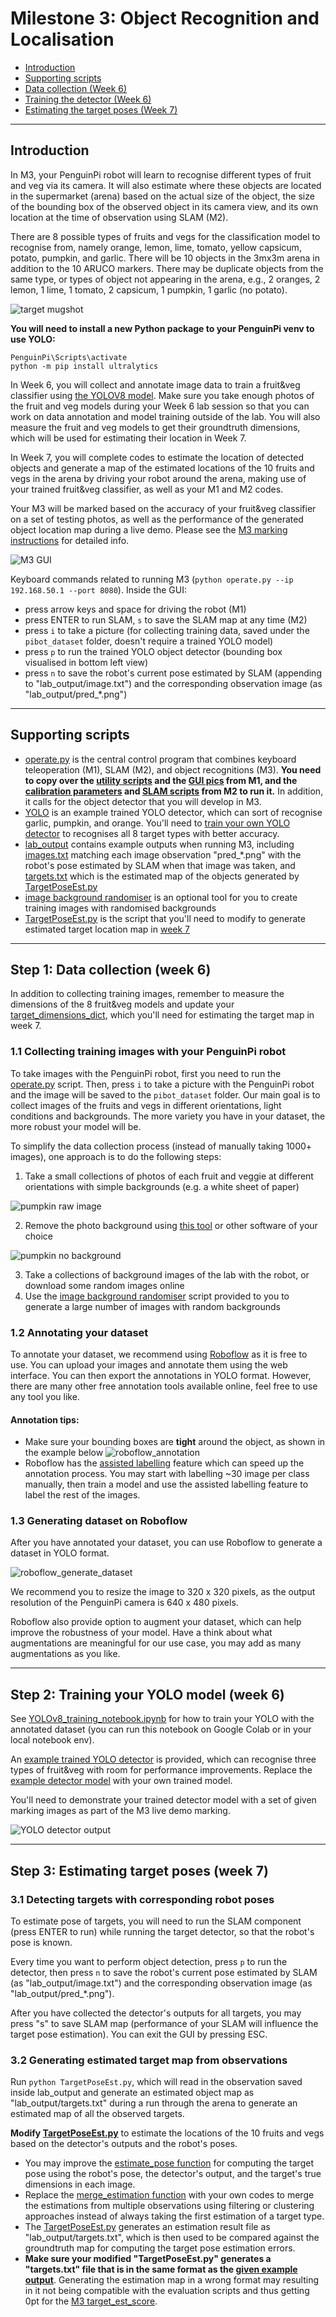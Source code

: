 # Milestone 3: Object Recognition and Localisation
- [Introduction](#introduction)
- [Supporting scripts](#supporting-scripts)
- [Data collection (Week 6)](#step-1-data-collection-week-6)
- [Training the detector (Week 6)](#step-2-training-your-yolo-model-week-6)
- [Estimating the target poses (Week 7)](#step-3-estimating-target-poses-week-7)

---
## Introduction
In M3, your PenguinPi robot will learn to recognise different types of fruit and veg via its camera. It will also estimate where these objects are located in the supermarket (arena) based on the actual size of the object, the size of the bounding box of the observed object in its camera view, and its own location at the time of observation using SLAM (M2). 

There are 8 possible types of fruits and vegs for the classification model to recognise from, namely orange, lemon, lime, tomato, yellow capsicum, potato, pumpkin, and garlic. There will be 10 objects in the 3mx3m arena in addition to the 10 ARUCO markers. There may be duplicate objects from the same type, or types of object not appearing in the arena, e.g., 2 oranges, 2 lemon, 1 lime, 1 tomato, 2 capsicum, 1 pumpkin, 1 garlic (no potato).

![target mugshot](Screenshots/TargetMugshot.jpg)

**You will need to install a new Python package to your PenguinPi venv to use YOLO:**
```
PenguinPi\Scripts\activate
python -m pip install ultralytics
```

In Week 6, you will collect and annotate image data to train a fruit&veg classifier using [the YOLOV8 model](https://github.com/ultralytics/ultralytics). Make sure you take enough photos of the fruit and veg models during your Week 6 lab session so that you can work on data annotation and model training outside of the lab. You will also measure the fruit and veg models to get their groundtruth dimensions, which will be used for estimating their location in Week 7.

In Week 7, you will complete codes to estimate the location of detected objects and generate a map of the estimated locations of the 10 fruits and vegs in the arena by driving your robot around the arena, making use of your trained fruit&veg classifier, as well as your M1 and M2 codes. 

Your M3 will be marked based on the accuracy of your fruit&veg classifier on a set of testing photos, as well as the performance of the generated object location map during a live demo. Please see the [M3 marking instructions](M3_marking.md) for detailed info.

![M3 GUI](Screenshots/M3_GUI.png)

Keyboard commands related to running M3 (```python operate.py --ip 192.168.50.1 --port 8080```). Inside the GUI:
- press arrow keys and space for driving the robot (M1)
- press ENTER to run SLAM, ```s``` to save the SLAM map at any time (M2)
- press ```i``` to take a picture (for collecting training data, saved under the ```pibot_dataset``` folder, doesn't require a trained YOLO model)
- press ```p``` to run the trained YOLO object detector (bounding box visualised in bottom left view)
- press ```n``` to save the robot's current pose estimated by SLAM (appending to "lab_output/image.txt") and the corresponding observation image (as "lab_output/pred_*.png")

---
## Supporting scripts
- [operate.py](operate.py) is the central control program that combines keyboard teleoperation (M1), SLAM (M2), and object recognitions (M3). **You need to copy over the [utility scripts](../Week01-02/util) and the [GUI pics](../Week01-02/pics) from M1, and the [calibration parameters](../Week03-05/calibration/param/) and [SLAM scripts](../Week03-05/slam/) from M2 to run it.** In addition, it calls for the object detector that you will develop in M3.
- [YOLO](YOLO/) is an example trained YOLO detector, which can sort of recognise garlic, pumpkin, and orange. You'll need to [train your own YOLO detector](#step-2-training-your-yolo-model-week-6) to recognises all 8 target types with better accuracy.
- [lab_output](lab_output/) contains example outputs when running M3, including [images.txt](lab_output/images.txt) matching each image observation "pred_*.png" with the robot's pose estimated by SLAM when that image was taken, and [targets.txt](lab_output/targets.txt) which is the estimated map of the objects generated by [TargetPoseEst.py](TargetPoseEst.py)
- [image background randomiser](image_background_randomiser/) is an optional tool for you to create training images with randomised backgrounds
- [TargetPoseEst.py](TargetPoseEst.py) is the script that you'll need to modify to generate estimated target location map in [week 7](#step-3-estimating-target-poses-week-7)


---
## Step 1: Data collection (week 6)
In addition to collecting training images, remember to measure the dimensions of the 8 fruit&veg models and update your [target_dimensions_dict](TargetPoseEst.py#L38), which you'll need for estimating the target map in week 7.

### 1.1 Collecting training images with your PenguinPi robot
To take images with the PenguinPi robot, first you need to run the [operate.py](operate.py) script. Then, press  ```i``` 
to take a picture with the PenguinPi robot and the image will be saved to the ```pibot_dataset``` folder. Our main goal 
is to collect images of the fruits and vegs in different orientations, light conditions and backgrounds. The more variety
you have in your dataset, the more robust your model will be.

To simplify the data collection process (instead of manually taking 1000+ images), one approach is to do the following steps:
1. Take a small collections of photos of each fruit and veggie at different orientations with simple backgrounds (e.g. a white sheet of paper)

![pumpkin raw image](Screenshots/pumpkin_raw_image.png)

2. Remove the photo background using [this tool](https://www.remove.bg/) or other software of your choice

![pumpkin no background](Screenshots/pumpkin_no_bg.png)

3. Take a collections of background images of the lab with the robot, or download some random images online
4. Use the [image background randomiser](image_background_randomiser/image_generator.py) script provided to you to generate a large number of images with random backgrounds

### 1.2 Annotating your dataset
To annotate your dataset, we recommend using [Roboflow](https://roboflow.com/) as it is free to use. You can upload your 
images and annotate them using the web interface. You can then export the annotations in YOLO format. However, there are 
many other free annotation tools available online, feel free to use any tool you like.

#### Annotation tips:
- Make sure your bounding boxes are **tight** around the object, as shown in the example below
![roboflow_annotation](Screenshots/roboflow_annotation.png)
- Roboflow has the [assisted labelling](https://blog.roboflow.com/announcing-label-assist/) feature which can speed up the annotation process. You may start with labelling ~30 image per class manually, then train a model and use the assisted labelling feature to label the rest of the images.

### 1.3 Generating dataset on Roboflow
After you have annotated your dataset, you can use Roboflow to generate a dataset in YOLO format. 

![roboflow_generate_dataset](Screenshots/roboflow_generate_dataset.png)

We recommend you to resize the image to 320 x 320 pixels, as the output resolution of the PenguinPi camera is 640 x 480 pixels.

Roboflow also provide option to augment your dataset, which can help improve the robustness of your model.
Have a think about what augmentations are meaningful for our use case, you may add as many augmentations as you like.

---
## Step 2: Training your YOLO model (week 6)

See [YOLOv8_training_notebook.ipynb](YOLOv8_training_notebook.ipynb) for how to train your YOLO with the annotated dataset (you can run this notebook on Google Colab or in your local notebook env).

An [example trained YOLO detector](YOLO/) is provided, which can recognise three types of fruit&veg with room for performance improvements. Replace the [example detector model](YOLO/model/yolov8_model.pt) with your own trained model.

You'll need to demonstrate your trained detector model with a set of given marking images as part of the M3 live demo marking.

![YOLO detector output](Screenshots/sample_yolo_detector.png)

---
## Step 3: Estimating target poses (week 7)

### 3.1 Detecting targets with corresponding robot poses
To estimate pose of targets, you will need to run the SLAM component (press ENTER to run) while running the target detector, so that the robot's pose is known. 

Every time you want to perform object detection, press ```p``` to run the detector, then press ```n``` to save the robot's current pose estimated by SLAM (as "lab_output/image.txt") and the corresponding observation image (as "lab_output/pred_*.png"). 

After you have collected the detector's outputs for all targets, you may press "s" to save SLAM map (performance of your SLAM will influence the target pose estimation). You can exit the GUI by pressing ESC.

### 3.2 Generating estimated target map from observations
Run ```python TargetPoseEst.py```, which will read in the observation saved inside lab_output and generate an estimated object map as "lab_output/targets.txt" during a run through the arena to generate an estimated map of all the observed targets.

**Modify [TargetPoseEst.py](TargetPoseEst.py)** to estimate the locations of the 10 fruits and vegs based on the detector's outputs and the robot's poses. 
- You may improve the [estimate_pose function](TargetPoseEst.py#L15) for computing the target pose using the robot's pose, the detector's output, and the target's true dimensions in each image.
- Replace the [merge_estimation function](TargetPoseEst.py#L69) with your own codes to merge the estimations from multiple observations using filtering or clustering approaches instead of always taking the first estimation of a target type.
- The [TargetPoseEst.py](TargetPoseEst.py) generates an estimation result file as "lab_output/targets.txt", which is then used to be compared against the groundtruth map for computing the target pose estimation errors.
- **Make sure your modified "TargetPoseEst.py" generates a "targets.txt" file that is in the same format as the [given example output](lab_output/targets.txt)**. Generating the estimation map in a wrong format may resulting in it not being compatible with the evaluation scripts and thus getting 0pt for the [M3 target_est_score](M3_marking.md#evaluation).

